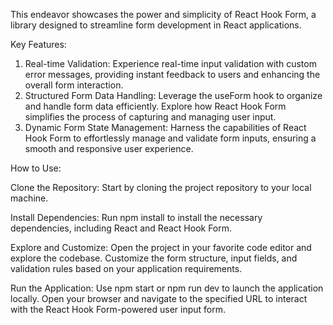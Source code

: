 This endeavor showcases the power and simplicity of React Hook Form, a library designed to streamline form development in React applications.

Key Features:
1. Real-time Validation: Experience real-time input validation with custom error messages, providing instant feedback to users and enhancing the overall form interaction.
2. Structured Form Data Handling: Leverage the useForm hook to organize and handle form data efficiently. Explore how React Hook Form simplifies the process of capturing and managing user input.
3. Dynamic Form State Management: Harness the capabilities of React Hook Form to effortlessly manage and validate form inputs, ensuring a smooth and responsive user experience.

How to Use:

Clone the Repository: Start by cloning the project repository to your local machine.

Install Dependencies: Run npm install to install the necessary dependencies, including React and React Hook Form.

Explore and Customize: Open the project in your favorite code editor and explore the codebase. Customize the form structure, input fields, and validation rules based on your application requirements.

Run the Application: Use npm start or npm run dev to launch the application locally. Open your browser and navigate to the specified URL to interact with the React Hook Form-powered user input form.

